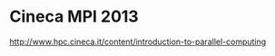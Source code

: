 Cineca MPI 2013
===============

http://www.hpc.cineca.it/content/introduction-to-parallel-computing

